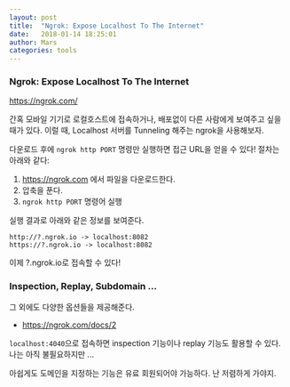 ```yaml
---
layout: post
title:  "Ngrok: Expose Localhost To The Internet"
date:   2018-01-14 18:25:01
author: Mars
categories: tools
---
```



### Ngrok: Expose Localhost To The Internet
https://ngrok.com/

간혹 모바일 기기로 로컬호스트에 접속하거나, 배포없이 다른 사람에게 보여주고 싶을 때가 있다.
이럴 때, Localhost 서버를 Tunneling 해주는 ngrok을 사용해보자.

다운로드 후에 `ngrok http PORT` 명령만 실행하면 접근 URL을 얻을 수 있다!
절차는 아래와 같다:
1. https://ngrok.com 에서 파일을 다운로드한다.
2. 압축을 푼다.
3. `ngrok http PORT` 명령어 실행

실행 결과로 아래와 같은 정보를 보여준다.
```
http://?.ngrok.io -> localhost:8082
https://?.ngrok.io -> localhost:8082
```
이제 ?.ngrok.io로 접속할 수 있다!


### Inspection, Replay, Subdomain ...
그 외에도 다양한 옵션들을 제공해준다.
* https://ngrok.com/docs/2

`localhost:4040`으로 접속하면 inspection 기능이나 replay 기능도 활용할 수 있다.
나는 아직 불필요하지만 ...

아쉽게도 도메인을 지정하는 기능은 유료 회원되어야 가능하다.
난 저렴하게 가야지.

